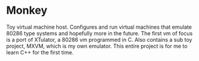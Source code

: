 # Monkey
Toy virtual machine host. Configures and run virtual machines that emulate 80286 type systems and hopefully more in the future. The first vm of focus is a port of XTulator, a 80286 vm programmed in C. Also contains a sub toy project, MXVM, which is my own emulator. This entire project is for me to learn C++ for the first time.
